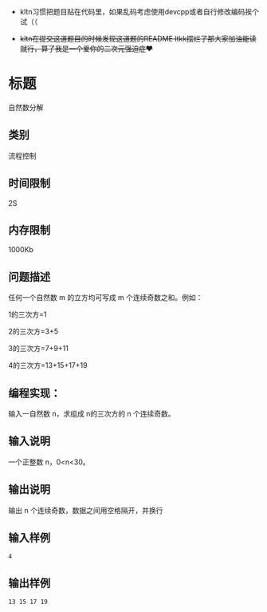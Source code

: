 - kltn习惯把题目贴在代码里，如果乱码考虑使用devcpp或者自行修改编码挨个试（（

- ~~kltn在提交这道题目的时候发现这道题的README ltkk摆烂了那大家加油能读就行，算了我是一个爱你的二次元强迫症❤~~

# 标题


自然数分解

## 类别

流程控制

## 时间限制

2S

## 内存限制

1000Kb

## 问题描述

任何一个自然数 m 的立方均可写成 m 个连续奇数之和。例如：

1的三次方=1 

2的三次方=3+5 

3的三次方=7+9+11 

4的三次方=13+15+17+19 

## 编程实现：

输入一自然数 n，求组成 n的三次方的 n 个连续奇数。

## 输入说明

一个正整数 n，0<n<30。

## 输出说明

输出 n 个连续奇数，数据之间用空格隔开，并换行

## 输入样例

```
4
```

## 输出样例

```
13 15 17 19
```